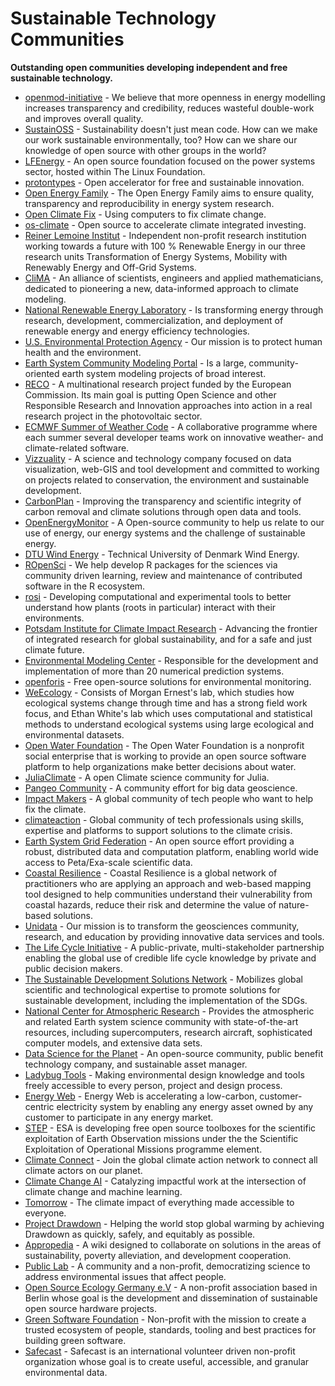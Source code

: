 <!--lint ignore awesome-toc awesome-contributing awesome-badge -->
# Sustainable Technology Communities

__Outstanding open communities developing independent and free sustainable technology.__

- [openmod-initiative](https://forum.openmod-initiative.org/) - We believe that more openness in energy modelling increases transparency and credibility, reduces wasteful double-work and improves overall quality.
- [SustainOSS](https://sustainoss.org/) - Sustainability doesn't just mean code. How can we make our work sustainable environmentally, too? How can we share our knowledge of open source with other groups in the world?
- [LFEnergy](https://www.lfenergy.org/) - An open source foundation focused on the power systems sector, hosted within The Linux Foundation.
- [protontypes](https://discourse.protontypes.eu/) - Open accelerator for free and sustainable innovation.
- [Open Energy Family](https://github.com/OpenEnergyPlatform) - The Open Energy Family aims to ensure quality, transparency and reproducibility in energy system research.
- [Open Climate Fix](https://openclimatefix.org/) - Using computers to fix climate change.
- [os-climate](https://www.os-climate.org/) - Open source to accelerate climate integrated investing.
- [Reiner Lemoine Institut](https://reiner-lemoine-institut.de/) - Independent non-profit research institution working towards a future with 100 % Renewable Energy in our three research units Transformation of Energy Systems, Mobility with Renewably Energy and Off-Grid Systems.
- [CliMA](https://clima.caltech.edu/) - An alliance of scientists, engineers and applied mathematicians, dedicated to pioneering a new, data-informed approach to climate modeling.
- [National Renewable Energy Laboratory](https://github.com/NREL) - Is transforming energy through research, development, commercialization, and deployment of renewable energy and energy efficiency technologies.
- [U.S. Environmental Protection Agency](https://github.com/USEPA) - Our mission is to protect human health and the environment.
- [Earth System Community Modeling Portal](https://github.com/ESCOMP) - Is a large, community-oriented earth system modeling projects of broad interest.
- [RECO](https://www.greco-project.eu/) -  A multinational research project funded by the European Commission. Its main goal is putting Open Science and other Responsible Research and Innovation approaches into action in a real research project in the photovoltaic sector.
- [ECMWF Summer of Weather Code](https://github.com/esowc) - A collaborative programme where each summer several developer teams work on innovative weather- and climate-related software.
- [Vizzuality](https://www.vizzuality.com/) - A science and technology company focused on data visualization, web-GIS and tool development and committed to working on projects related to conservation, the environment and sustainable development.
- [CarbonPlan](https://carbonplan.org/) - Improving the transparency and scientific integrity of carbon removal and climate solutions through open data and tools.
- [OpenEnergyMonitor](https://openenergymonitor.org/) - A Open-source community to help us relate to our use of energy, our energy systems and the challenge of sustainable energy.
- [DTU Wind Energy](https://gitlab.windenergy.dtu.dk/explore) - Technical University of Denmark Wind Energy.
- [ROpenSci](https://ropensci.org/) - We help develop R packages for the sciences via community driven learning, review and maintenance of contributed software in the R ecosystem.
- [rosi](http://rosi.science/) - Developing computational and experimental tools to better understand how plants (roots in particular) interact with their environments.
- [Potsdam Institute for Climate Impact Research](https://www.pik-potsdam.de/en/home) - Advancing the frontier of integrated research for global sustainability, and for a safe and just climate future.
- [Environmental Modeling Center](https://www.emc.ncep.noaa.gov/) - Responsible for the development and implementation of more than 20 numerical prediction systems.
- [openforis](http://www.openforis.org/) - Free open-source solutions for environmental monitoring.
- [WeEcology](https://www.weecology.org/) -  Consists of Morgan Ernest's lab, which studies how ecological systems change through time and has a strong field work focus, and Ethan White's lab which uses computational and statistical methods to understand ecological systems using large ecological and environmental datasets.
- [Open Water Foundation](http://openwaterfoundation.org/) - The Open Water Foundation is a nonprofit social enterprise that is working to provide an open source software platform to help organizations make better decisions about water.
- [JuliaClimate](https://github.com/JuliaClimate) - A open Climate science community for Julia.
- [Pangeo Community](https://discourse.pangeo.io/) - A community effort for big data geoscience.
- [Impact Makers](https://techimpactmakers.com/) - A global community of tech people who want to help fix the climate.
- [climateaction](https://climateaction.tech/) - Global community of tech professionals using skills, expertise and platforms to support solutions to the climate crisis.
- [Earth System Grid Federation](https://esgf.llnl.gov/) - An open source effort providing a robust, distributed data and computation platform, enabling world wide access to Peta/Exa-scale scientific data.
- [Coastal Resilience](https://coastalresilience.org/) - Coastal Resilience is a global network of practitioners who are applying an approach and web-based mapping tool designed to help communities understand their vulnerability from coastal hazards, reduce their risk and determine the value of nature-based solutions.
- [Unidata](https://github.com/Unidata) - Our mission is to transform the geosciences community, research, and education by providing innovative data services and tools.
- [The Life Cycle Initiative](https://www.lifecycleinitiative.org/) - A public-private, multi-stakeholder partnership enabling the global use of credible life cycle knowledge by private and public decision makers.
- [The Sustainable Development Solutions Network](https://github.com/sdsna) - Mobilizes global scientific and technological expertise to promote solutions for sustainable development, including the implementation of the SDGs.
- [National Center for Atmospheric Research](https://github.com/NCAR) -  Provides the atmospheric and related Earth system science community with state-of-the-art resources, including supercomputers, research aircraft, sophisticated computer models, and extensive data sets.
- [Data Science for the Planet](https://www.earthshot.eco/) - An open-source community, public benefit technology company, and sustainable asset manager.
- [Ladybug Tools](https://github.com/ladybug-tools) - Making environmental design knowledge and tools freely accessible to every person, project and design process.
- [Energy Web](https://github.com/energywebfoundation) - Energy Web is accelerating a low-carbon, customer-centric electricity system by enabling any energy asset owned by any customer to participate in any energy market.
- [STEP](http://step.esa.int/main/) - ESA  is developing  free open source toolboxes for the scientific exploitation of Earth Observation missions under the the Scientific Exploitation of Operational Missions programme element.
- [Climate Connect](https://climateconnect.earth/) - Join the global climate action network to connect all climate actors on our planet.
- [Climate Change AI](https://www.climatechange.ai/) - Catalyzing impactful work at the intersection of climate change and machine learning.
- [Tomorrow](https://github.com/tmrowco) - The climate impact of everything made accessible to everyone.
- [Project Drawdown](https://drawdown.ecochallenge.org/) - Helping the world stop global warming by achieving Drawdown as quickly, safely, and equitably as possible.
- [Appropedia](https://www.appropedia.org/OpenClimate) - A wiki designed to collaborate on solutions in the areas of sustainability, poverty alleviation, and development cooperation.
- [Public Lab](https://publiclab.org/) - A community and a non-profit, democratizing science to address environmental issues that affect people.
- [Open Source Ecology Germany e.V](https://www.ose-germany.de/) - A non-profit association based in Berlin whose goal is the development and dissemination of sustainable open source hardware projects.
- [Green Software Foundation](https://greensoftware.foundation/) - Non-profit with the mission to create a trusted ecosystem of people, standards, tooling and best practices for building green software.
- [Safecast](https://safecast.org/) - Safecast is an international volunteer driven non-profit organization whose goal is to create useful, accessible, and granular environmental data.
